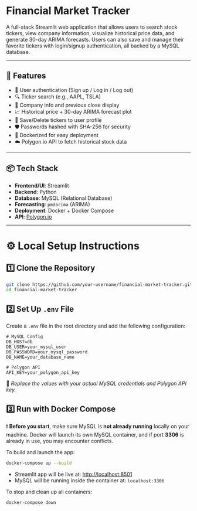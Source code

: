 #  Financial Market Tracker

A full-stack Streamlit web application that allows users to search stock tickers, view company information, visualize historical price data, and generate 30-day ARIMA forecasts. Users can also save and manage their favorite tickers with login/signup authentication, all backed by a MySQL database.

---

## 🔧 Features

- 🔐 User authentication (Sign up / Log in / Log out)
- 🔍 Ticker search (e.g., AAPL, TSLA)
- 📝 Company info and previous close display
- 📈 Historical price + 30-day ARIMA forecast plot
- 💾 Save/Delete tickers to user profile
- 🛡️ Passwords hashed with SHA-256 for security
- 🐳 Dockerized for easy deployment
- ☁️ Polygon.io API to fetch historical stock data

---

## 📦 Tech Stack

- **Frontend/UI**: Streamlit  
- **Backend**: Python   
- **Database**: MySQL (Relational Database)  
- **Forecasting**: `pmdarima` (ARIMA)  
- **Deployment**: Docker + Docker Compose  
- **API**: [Polygon.io](https://polygon.io)

---

# ⚙️ Local Setup Instructions

## 1️⃣ Clone the Repository

```bash
git clone https://github.com/your-username/financial-market-tracker.git
cd financial-market-tracker
```

## 2️⃣ Set Up `.env` File

Create a `.env` file in the root directory and add the following configuration:

```env
# MySQL Config
DB_HOST=db
DB_USER=your_mysql_user
DB_PASSWORD=your_mysql_password
DB_NAME=your_database_name

# Polygon API
API_KEY=your_polygon_api_key
```

📝 *Replace the values with your actual MySQL credentials and Polygon API key.*

## 3️⃣ Run with Docker Compose

❗ **Before you start**, make sure MySQL is **not already running** locally on your machine. Docker will launch its own MySQL container, and if port **3306** is already in use, you may encounter conflicts.

To build and launch the app:

```bash
docker-compose up --build
```

- Streamlit app will be live at: [http://localhost:8501](http://localhost:8501)  
- MySQL will be running inside the container at: `localhost:3306`

To stop and clean up all containers:

```bash
docker-compose down
```

